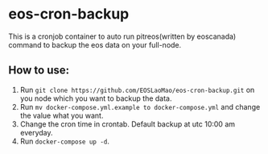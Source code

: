 # eos-cron-backup
This is a cronjob container to auto run  pitreos(written by eoscanada) command to backup the eos data on your full-node. 

How to use:
----------
1. Run `git clone https://github.com/EOSLaoMao/eos-cron-backup.git` on you node which you want to backup the data.
2. Run `mv docker-compose.yml.example to docker-compose.yml` and change the value what you want.
3. Change the cron time in crontab. Default backup at utc 10:00 am everyday.
4. Run `docker-compose up -d`.
   
